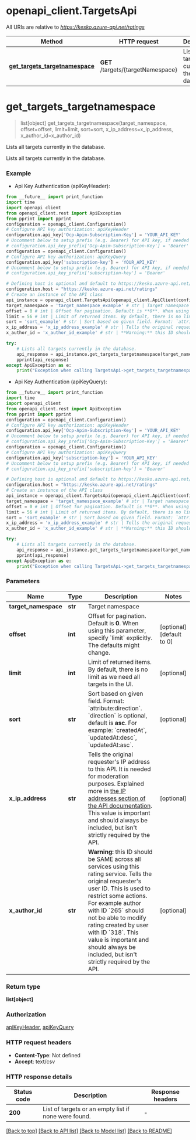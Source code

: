 # openapi_client.TargetsApi

All URIs are relative to *https://kesko.azure-api.net/ratings*

Method | HTTP request | Description
------------- | ------------- | -------------
[**get_targets_targetnamespace**](TargetsApi.md#get_targets_targetnamespace) | **GET** /targets/{targetNamespace} | Lists all targets currently in the database.


# **get_targets_targetnamespace**
> list[object] get_targets_targetnamespace(target_namespace, offset=offset, limit=limit, sort=sort, x_ip_address=x_ip_address, x_author_id=x_author_id)

Lists all targets currently in the database.

Lists all targets currently in the database.

### Example

* Api Key Authentication (apiKeyHeader):
```python
from __future__ import print_function
import time
import openapi_client
from openapi_client.rest import ApiException
from pprint import pprint
configuration = openapi_client.Configuration()
# Configure API key authorization: apiKeyHeader
configuration.api_key['Ocp-Apim-Subscription-Key'] = 'YOUR_API_KEY'
# Uncomment below to setup prefix (e.g. Bearer) for API key, if needed
# configuration.api_key_prefix['Ocp-Apim-Subscription-Key'] = 'Bearer'
configuration = openapi_client.Configuration()
# Configure API key authorization: apiKeyQuery
configuration.api_key['subscription-key'] = 'YOUR_API_KEY'
# Uncomment below to setup prefix (e.g. Bearer) for API key, if needed
# configuration.api_key_prefix['subscription-key'] = 'Bearer'

# Defining host is optional and default to https://kesko.azure-api.net/ratings
configuration.host = "https://kesko.azure-api.net/ratings"
# Create an instance of the API class
api_instance = openapi_client.TargetsApi(openapi_client.ApiClient(configuration))
target_namespace = 'target_namespace_example' # str | Target namespace
offset = 0 # int | Offset for pagination. Default is **0**. When using this parameter, specify `limit` explicitly. The defaults might change.  (optional) (default to 0)
limit = 56 # int | Limit of returned items. By default, there is no limit as we need all targets in the UI.  (optional)
sort = 'sort_example' # str | Sort based on given field. Format: `attribute:direction`. `direction` is optional, default is **asc**. For example: `createdAt`, `updatedAt:desc`, `updatedAt:asc`.  (optional)
x_ip_address = 'x_ip_address_example' # str | Tells the original requester's IP address to this API. It is needed for moderation purposes. Explained more in [the IP addresses section of the API documentation](../docs/API#ip-addresses). This value is important and should always be included, but isn't strictly required by the API.  (optional)
x_author_id = 'x_author_id_example' # str | **Warning:** this ID should be SAME across all services using this rating service. Tells the original requester's user ID. This is used to restrict some actions. For example author with ID `265` should not be able to modify rating created by user with ID `318`. This value is important and should always be included, but isn't strictly required by the API.  (optional)

try:
    # Lists all targets currently in the database.
    api_response = api_instance.get_targets_targetnamespace(target_namespace, offset=offset, limit=limit, sort=sort, x_ip_address=x_ip_address, x_author_id=x_author_id)
    pprint(api_response)
except ApiException as e:
    print("Exception when calling TargetsApi->get_targets_targetnamespace: %s\n" % e)
```

* Api Key Authentication (apiKeyQuery):
```python
from __future__ import print_function
import time
import openapi_client
from openapi_client.rest import ApiException
from pprint import pprint
configuration = openapi_client.Configuration()
# Configure API key authorization: apiKeyHeader
configuration.api_key['Ocp-Apim-Subscription-Key'] = 'YOUR_API_KEY'
# Uncomment below to setup prefix (e.g. Bearer) for API key, if needed
# configuration.api_key_prefix['Ocp-Apim-Subscription-Key'] = 'Bearer'
configuration = openapi_client.Configuration()
# Configure API key authorization: apiKeyQuery
configuration.api_key['subscription-key'] = 'YOUR_API_KEY'
# Uncomment below to setup prefix (e.g. Bearer) for API key, if needed
# configuration.api_key_prefix['subscription-key'] = 'Bearer'

# Defining host is optional and default to https://kesko.azure-api.net/ratings
configuration.host = "https://kesko.azure-api.net/ratings"
# Create an instance of the API class
api_instance = openapi_client.TargetsApi(openapi_client.ApiClient(configuration))
target_namespace = 'target_namespace_example' # str | Target namespace
offset = 0 # int | Offset for pagination. Default is **0**. When using this parameter, specify `limit` explicitly. The defaults might change.  (optional) (default to 0)
limit = 56 # int | Limit of returned items. By default, there is no limit as we need all targets in the UI.  (optional)
sort = 'sort_example' # str | Sort based on given field. Format: `attribute:direction`. `direction` is optional, default is **asc**. For example: `createdAt`, `updatedAt:desc`, `updatedAt:asc`.  (optional)
x_ip_address = 'x_ip_address_example' # str | Tells the original requester's IP address to this API. It is needed for moderation purposes. Explained more in [the IP addresses section of the API documentation](../docs/API#ip-addresses). This value is important and should always be included, but isn't strictly required by the API.  (optional)
x_author_id = 'x_author_id_example' # str | **Warning:** this ID should be SAME across all services using this rating service. Tells the original requester's user ID. This is used to restrict some actions. For example author with ID `265` should not be able to modify rating created by user with ID `318`. This value is important and should always be included, but isn't strictly required by the API.  (optional)

try:
    # Lists all targets currently in the database.
    api_response = api_instance.get_targets_targetnamespace(target_namespace, offset=offset, limit=limit, sort=sort, x_ip_address=x_ip_address, x_author_id=x_author_id)
    pprint(api_response)
except ApiException as e:
    print("Exception when calling TargetsApi->get_targets_targetnamespace: %s\n" % e)
```

### Parameters

Name | Type | Description  | Notes
------------- | ------------- | ------------- | -------------
 **target_namespace** | **str**| Target namespace | 
 **offset** | **int**| Offset for pagination. Default is **0**. When using this parameter, specify &#x60;limit&#x60; explicitly. The defaults might change.  | [optional] [default to 0]
 **limit** | **int**| Limit of returned items. By default, there is no limit as we need all targets in the UI.  | [optional] 
 **sort** | **str**| Sort based on given field. Format: &#x60;attribute:direction&#x60;. &#x60;direction&#x60; is optional, default is **asc**. For example: &#x60;createdAt&#x60;, &#x60;updatedAt:desc&#x60;, &#x60;updatedAt:asc&#x60;.  | [optional] 
 **x_ip_address** | **str**| Tells the original requester&#39;s IP address to this API. It is needed for moderation purposes. Explained more in [the IP addresses section of the API documentation](../docs/API#ip-addresses). This value is important and should always be included, but isn&#39;t strictly required by the API.  | [optional] 
 **x_author_id** | **str**| **Warning:** this ID should be SAME across all services using this rating service. Tells the original requester&#39;s user ID. This is used to restrict some actions. For example author with ID &#x60;265&#x60; should not be able to modify rating created by user with ID &#x60;318&#x60;. This value is important and should always be included, but isn&#39;t strictly required by the API.  | [optional] 

### Return type

**list[object]**

### Authorization

[apiKeyHeader](../README.md#apiKeyHeader), [apiKeyQuery](../README.md#apiKeyQuery)

### HTTP request headers

 - **Content-Type**: Not defined
 - **Accept**: text/csv

### HTTP response details
| Status code | Description | Response headers |
|-------------|-------------|------------------|
**200** | List of targets or an empty list if none were found.   |  -  |

[[Back to top]](#) [[Back to API list]](../README.md#documentation-for-api-endpoints) [[Back to Model list]](../README.md#documentation-for-models) [[Back to README]](../README.md)


